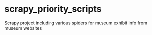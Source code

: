 # scrapy_priority_scripts

Scrapy project including various spiders for museum exhibit info from museum websites

